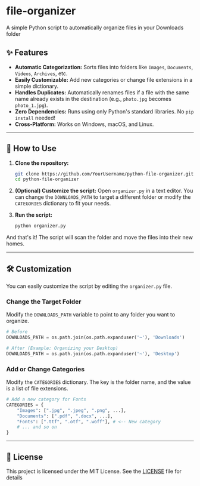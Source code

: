 # file-organizer
A simple Python script to automatically organize files in your Downloads folder


## ✨ Features

-   **Automatic Categorization:** Sorts files into folders like `Images`, `Documents`, `Videos`, `Archives`, etc.
-   **Easily Customizable:** Add new categories or change file extensions in a simple dictionary.
-   **Handles Duplicates:** Automatically renames files if a file with the same name already exists in the destination (e.g., `photo.jpg` becomes `photo_1.jpg`).
-   **Zero Dependencies:** Runs using only Python's standard libraries. No `pip install` needed!
-   **Cross-Platform:** Works on Windows, macOS, and Linux.

---

## 🚀 How to Use

1.  **Clone the repository:**
    ```bash
    git clone https://github.com/YourUsername/python-file-organizer.git
    cd python-file-organizer
    ```

2.  **(Optional) Customize the script:**
    Open `organizer.py` in a text editor. You can change the `DOWNLOADS_PATH` to target a different folder or modify the `CATEGORIES` dictionary to fit your needs.

3.  **Run the script:**
    ```bash
    python organizer.py
    ```

And that's it! The script will scan the folder and move the files into their new homes.

---

## 🛠️ Customization

You can easily customize the script by editing the `organizer.py` file.

### Change the Target Folder

Modify the `DOWNLOADS_PATH` variable to point to any folder you want to organize.

```python
# Before
DOWNLOADS_PATH = os.path.join(os.path.expanduser('~'), 'Downloads')

# After (Example: Organizing your Desktop)
DOWNLOADS_PATH = os.path.join(os.path.expanduser('~'), 'Desktop')
```

### Add or Change Categories

Modify the `CATEGORIES` dictionary. The key is the folder name, and the value is a list of file extensions.

```python
# Add a new category for Fonts
CATEGORIES = {
    "Images": [".jpg", ".jpeg", ".png", ...],
    "Documents": [".pdf", ".docx", ...],
    "Fonts": [".ttf", ".otf", ".woff"], # <-- New category
    # ... and so on
}
```
 
---

## 📄 License

This project is licensed under the MIT License. See the [LICENSE](LICENSE) file for details